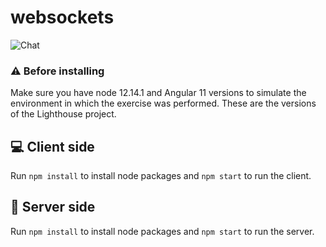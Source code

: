 #  websockets

![Chat](https://github.com/Victorm0612/websockets/blob/feature/chat-app/imgs/Captura%20de%20pantalla%202021-10-08%20100403.png)

### ⚠️ Before installing

Make sure you have node 12.14.1 and Angular 11 versions to simulate the environment in which the exercise was performed. These are the versions of the Lighthouse project.


## 💻 Client side

Run ```npm install``` to install node packages and ```npm start``` to run the client.

## 🏬 Server side

Run ```npm install``` to install node packages and ```npm start``` to run the server.